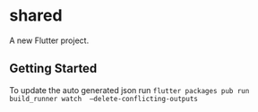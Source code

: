 # shared

A new Flutter project.

## Getting Started

To update the auto generated json run  `flutter packages pub run build_runner watch  —delete-conflicting-outputs`
